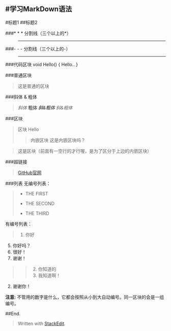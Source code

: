 #学习MarkDown语法
---
#标题1
##标题2

###\* \* \* 分割线（三个以上的*）
>***

###\- \- \- 分割线（三个以上的-）
>---

###代码区块
    void Hello()
    {
        Hello..
    }

###普通区块
> 这是普通的区块

###斜体 & 粗体
>*斜体*
__粗体__
*__斜&粗体__*
*斜&粗体*

###区块

> 区块
> Hello
>>内嵌区块
这是内嵌区块吗？

> 这是区块（前面有一空行的才行喔，是为了区分于上边的内嵌区块）

###超链接
>[GitHub官网](http://github.com)

###列表
无编号列表：
> - THE FIRST
> * THE SECOND
> + THE THIRD

有编号列表：
> 1. 你好
5. 你好吗？
9. 很好！
7. 谢谢！
>> 2. 你知道的
>> 2. 我知道啊！
2. 谢谢你！

**注意:** 不管用的数字是什么，它都会按照从小到大自动编号。同一区块的会是一组编号。


##End.
> Written with [StackEdit](https://stackedit.io/).
